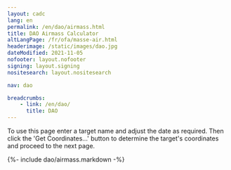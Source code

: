 ```yaml
---
layout: cadc
lang: en
permalink: /en/dao/airmass.html
title: DAO Airmass Calculator
altLangPage: /fr/ofa/masse-air.html
headerimage: /static/images/dao.jpg
dateModified: 2021-11-05
nofooter: layout.nofooter
signing: layout.signing
nositesearch: layout.nositesearch

nav: dao

breadcrumbs:
    - link: /en/dao/
      title: DAO
---
```

    
<p>To use this page enter a target name and adjust the date as required. Then click the 'Get Coordinates...' button to determine the target's coordinates and proceed to the next page.</p>

{%- include dao/airmass.markdown -%}
